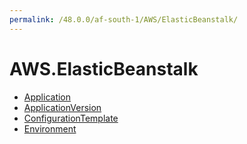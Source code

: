 ```yaml
---
permalink: /48.0.0/af-south-1/AWS/ElasticBeanstalk/
---
```


# AWS.ElasticBeanstalk



* [Application](Application.md)
* [ApplicationVersion](ApplicationVersion.md)
* [ConfigurationTemplate](ConfigurationTemplate.md)
* [Environment](Environment.md)